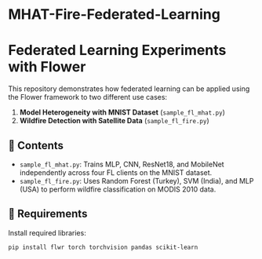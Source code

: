 # MHAT-Fire-Federated-Learning
# Federated Learning Experiments with Flower

This repository demonstrates how federated learning can be applied using the Flower framework to two different use cases:

1. **Model Heterogeneity with MNIST Dataset** (`sample_fl_mhat.py`)
2. **Wildfire Detection with Satellite Data** (`sample_fl_fire.py`)

## 📁 Contents

- `sample_fl_mhat.py`: Trains MLP, CNN, ResNet18, and MobileNet independently across four FL clients on the MNIST dataset.
- `sample_fl_fire.py`: Uses Random Forest (Turkey), SVM (India), and MLP (USA) to perform wildfire classification on MODIS 2010 data.

## 🔧 Requirements

Install required libraries:
```bash
pip install flwr torch torchvision pandas scikit-learn
